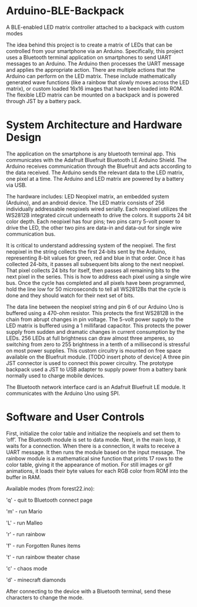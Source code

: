 # Arduino-BLE-Backpack
A BLE-enabled LED matrix controller attached to a backpack with custom modes


The idea behind this project is to create a matrix of LEDs that can be controlled from 
your smartphone via an Arduino. Specifically, this project uses a Bluetooth terminal application 
on smartphones to send UART messages to an Arduino. The Arduino then processes the UART 
message and applies the appropriate action. There are multiple actions that the Arduino can 
perform on the LED matrix. These include mathematically generated wave functions (like a 
rainbow that slowly moves across the LED matrix), or custom loaded 16x16 images that have 
been loaded into ROM. The flexible LED matrix can be mounted on a backpack and is powered 
through JST by a battery pack.


# System Architecture and Hardware Design

The application on the smartphone is any bluetooth terminal app. This communicates with the Adafruit Bluefruit Bluetooth LE Arduino Shield. 
The Arduino receives communication through the Bluefruit and acts according to the data received. The Arduino sends the relevant data to the LED matrix,
one pixel at a time. The Arduino and LED matrix are powered by a battery via USB.

The hardware includes: LED Neopixel matrix, an embedded system (Arduino), and an android device. The LED matrix consists of 256 individually addressable 
neopixels wired serially. Each neopixel utilizes the WS2812B integrated circuit underneath to drive the colors. It supports 24 bit color depth.
Each neopixel has four pins; two pins carry 5-volt power to drive the LED, the other two pins are data-in and data-out for single wire communication bus.


It is critical to understand addressing system of the neopixel. The first neopixel in the string collects the first 24-bits sent by the Arduino, representing 8-bit values for green,
 red and blue in that order. Once it has collected 24-bits, it passes all subsequent bits along to the next neopixel. That pixel collects 24 bits for itself,
 then passes all remaining bits to the next pixel in the series. This is how to address each pixel using a single wire bus. Once the cycle has completed and 
 all pixels have been programmed, hold the line low for 50 microseconds to tell all WS2812Bs that the cycle is done and they should watch for their next set of bits.
 
 The data line between the neopixel string and pin 6 of our Arduino Uno is buffered using a 470-ohm resistor. This protects the first WS2812B in the chain from abrupt changes in pin voltage.
 The 5-volt power supply to the LED matrix is buffered using a 1 millifarad capacitor. This protects the power supply from sudden and dramatic changes in current consumption by the LEDs.
 256 LEDs at full brightness can draw almost three amperes, so switching from zero to 255 brightness in a tenth of a millisecond is stressful on most power supplies.
 This custom circuitry is mounted on free space available on the Bluefruit module. [TODO insert photo of device]
 A three pin JST connector is used to connect this power circuitry.  The prototype backpack used a JST to USB adapter to supply power from a battery bank normally used to charge mobile devices.
 
 The Bluetooth network interface card is an Adafruit Bluefruit LE module. It communicates with the Arduino Uno using SPI.
 
# Software and User Controls

First, initialize the color table and initialize the neopixels and set them to ‘off’. The Bluetooth module is set to data mode.
 Next, in the main loop, it waits for a connection. When there is a connection, it waits to receive a UART message. It then runs the module based on the input message.
 The rainbow module is a mathematical sine function that prints 17 rows to the color table, giving it the appearance of motion. For still images or gif animations, it loads their byte values for each RGB color from ROM into the buffer in RAM.
 
 Available modes (from forest22.ino):
 
 'q' - quit to Bluetooth connect page
 
 'm' - run Mario
 
 'L' - run Malleo
 
 'r' - run rainbow
 
 'f' - run Forgotten Runes items
 
 't' - run rainbow theater chase
 
 'c' - chaos mode
 
 'd' - minecraft diamonds
 
 After connecting to the device with a Bluetooth terminal, send these characters to change the mode.